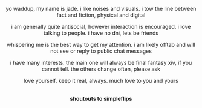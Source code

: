 <p align="center">yo waddup, my name is jade. i like noises and visuals. i tow the line between fact and fiction, physical and digital
<p align="center">i am generally quite antisocial, however interaction is encouraged. i love talking to people. i have no dni, lets be friends
<p align="center">whispering me is the best way to get my attention. i am likely offtab and will not see or reply to public chat messages
<p align="center">i have many interests. the main one will always be final fantasy xiv, if you cannot tell. the others change often, please ask
<p align="center">love yourself. keep it real, always. much love to you and yours
<br><br><b>
<p align="center">shoutouts to simpleflips
